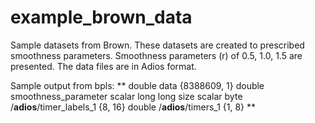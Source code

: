# example_brown_data
Sample datasets from Brown. These datasets are created to prescribed smoothness parameters. Smoothness parameters (r) of 0.5, 1.0, 1.5 are presented. The data files are in Adios format.

Sample output from bpls:
**
 double     data                       {8388609, 1}
 double     smoothness_parameter       scalar
 long long  size                       scalar
 byte       /__adios__/timer_labels_1  {8, 16}
 double     /__adios__/timers_1        {1, 8}
**


